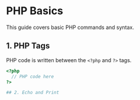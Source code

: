# PHP Basics

This guide covers basic PHP commands and syntax.

## 1. PHP Tags
PHP code is written between the `<?php` and `?>` tags.

```php
<?php
  // PHP code here
?>

## 2. Echo and Print
